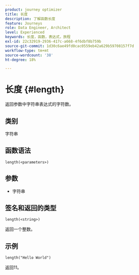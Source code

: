 ```yaml
---
product: journey optimizer
title: 长度
description: 了解函数长度
feature: Journeys
role: Data Engineer, Architect
level: Experienced
keywords: 长度，函数，表达式，旅程
exl-id: 22c32919-2936-417c-a668-4f6dbf8b759b
source-git-commit: 1d30c6ae49fd0cac0559eb42a629b59708157f7d
workflow-type: tm+mt
source-wordcount: '38'
ht-degree: 18%

---
```


# 长度 {#length}

返回参数中字符串表达式的字符数。

## 类别

字符串

## 函数语法

`length(<parameters>)`

## 参数

* 字符串

## 签名和返回的类型

`length(<string>)`

返回一个整数。

## 示例

`length("Hello World")`

返回11。
